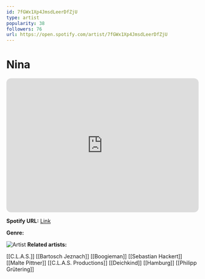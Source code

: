 ```yaml
---
id: 7fGWx1Xp4JmsdLeerDfZjU
type: artist
popularity: 38
followers: 76
url: https://open.spotify.com/artist/7fGWx1Xp4JmsdLeerDfZjU
---
```

# Nina

<iframe style="border-radius:12px" src="https://open.spotify.com/embed/artist/7fGWx1Xp4JmsdLeerDfZjU" width="100%" height="352" frameBorder="0" allowfullscreen="" allow="autoplay; clipboard-write; encrypted-media; fullscreen; picture-in-picture" loading="lazy"></iframe>

**Spotify URL:** [Link](https://open.spotify.com/artist/7fGWx1Xp4JmsdLeerDfZjU)

**Genre:** 

![Artist](https://i.scdn.co/image/ab67616d0000b273d4b7bb29dacef148de06c44a)
**Related artists:**

[[C.L.A.S.]]
[[Bartosch Jeznach]]
[[Boogieman]]
[[Sebastian Hackert]]
[[Malte Pittner]]
[[C.L.A.S. Productions]]
[[Deichkind]]
[[Hamburg]]
[[Philipp Grütering]]
